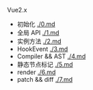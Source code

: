 Vue2.x 
- 初始化 [./0.md](./0.md)
- 全局 API  [./1.md](./1.md)
- 实例方法 [./2.md](./2.md)
- HookEvent [./3.md](./3.md)
- Compiler && AST [./4.md](./4.md)
- 静态节点标记 [./5.md](./5.md)
- render [./6.md](./6.md)
- patch && diff [./7.md](./7.md)
